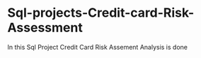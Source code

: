 # Sql-projects-Credit-card-Risk-Assessment
In this Sql Project Credit Card Risk Assement Analysis is done
